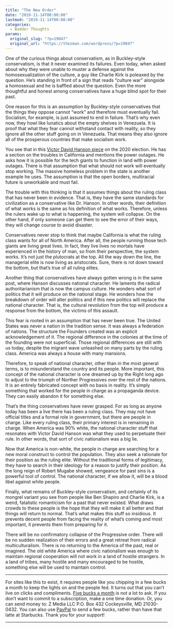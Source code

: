 ```yaml
---
title: "The New Order"
date: "2019-11-14T00:00:00"
lastmod: "2019-11-14T00:00:00"
categories:
  - Badder Thoughts
params:
  original_slug: "?p=19047"
  original_url: "https://thezman.com/wordpress/?p=19047"
---
```


One of the curious things about conservatism, as in Buckley-style
conservatism, is that it never examined its failures. Even today, when
asked about why they were unable to muster a defense against the
homosexualization of the culture, a guy like Charlie Kirk is poleaxed by
the question. He’s standing in front of a sign that reads “culture war”
alongside a homosexual and he is baffled about the question. Even the
more thoughtful and honest among conservatives have a huge blind spot
for their past.

One reason for this is an assumption by Buckley-style conservatives that
the things they oppose cannot “work” and therefore must eventually fail.
Socialism, for example, is just assumed to end in failure. That’s why
even now, they howl like lunatics about the empty shelves in Venezuela.
It is proof that what they fear cannot withstand contact with reality,
so they ignore all the other stuff going on in Venezuela. That means
they also ignore all of the prosperous countries that make socialism
work.

You see that in this
<a href="https://amgreatness.com/2019/11/10/the-looming-1984-election/"
rel="noopener noreferrer" target="_blank">Victor David Hanson piece</a>
on the 2020 election. He has a section on the troubles in California and
mentions the power outages. He asks how it is possible for the tech
giants to function in land with power outages. There is that assumption
that what should not work will eventually stop working. The massive
homeless problem in the state is another example he uses. The assumption
is that the open borders, multiracial future is unworkable and must
fail.

The trouble with this thinking is that it assumes things about the
ruling class that has never been in evidence. That is, they have the
same standards for civilization as a conservative like Dr. Hanson. In
other words, their definition of what works is the same as his
definition of what works. Therefore, unless the rulers wake up to what
is happening, the system will collapse. On the other hand, if only
someone can get them to see the error of their ways, they will change
course to avoid disaster.

Conservatives never stop to think that maybe California is what the
ruling class wants for all of North America. After all, the people
running those tech giants are living great lives. In fact, they live
lives no mortals have experienced in the history of man, so from their
perspective, the system works. It’s not just the plutocrats at the top.
All the way down the line, the managerial elite is now living as
aristocrats. Sure, there is rot down toward the bottom, but that’s true
of all ruling elites.

Another thing that conservatives have always gotten wrong is in the same
post, where Hanson discusses national character. He laments the radical
authoritarianism that is now the campus culture. He wonders what sort of
politics that it will produce on the national stage. He wonders how the
breakdown of order will alter politics and if this new politics will
replace the national character. That is, the cultural revolution from
the top will produce a response from the bottom, the victims of this
assault.

This fear is rooted in an assumption that has never been true. The
United States was never a nation in the tradition sense. It was always a
federation of nations. The structure the Founders created was an
explicit acknowledgement of it. The regional difference in the colonies
at the time of the founding were not superficial. Those regional
differences are still with us today, despite the migrant wave unleashed
on many parts by the ruling class. America was always a house with many
mansions.

Therefore, to speak of national character, other than in the most
general terms, is to misunderstand the country and its people. More
important, this concept of the national character is one dreamed up by
the Right long ago to adjust to the triumph of Norther Progressives over
the rest of the nations. It is an entirely fabricated concept with no
basis in reality. It’s simply something that worked for the people in
charge as a propaganda device. They can easily abandon it for something
else.

That’s the thing conservatives have never grasped. For as long as anyone
today has been a live there has been a ruling class. They may not have
official titles and a formal role in government, but there are people in
charge. Like every ruling class, their primary interest is in remaining
in charge. When America was 90% white, the national character stuff that
resonates with Victor David Hanson was what they used to perpetuate
their rule. In other words, that sort of civic nationalism was a big
lie.

Now that America is non-white, the people in charge are searching for a
new moral construct to control the population. They also seek a
rationale for their position as the ruling elite. Without the
traditional forms of legitimacy, they have to search in their ideology
for a reason to justify their position. As the long reign of Robert
Mugabe showed, vengeance for past sins is a powerful tool of control.
The national character, if we allow it, will be a blood libel against
white people.

Finally, what remains of Buckley-style conservatism, and certainly of
its mongrel variant you see from people like Ben Shapiro and Charlie
Kirk, is a weird, fatalistic romanticism for a past that never existed.
What draws crowds to these people is the hope that they will make it all
better and that things will return to normal. That’s what makes this
stuff so insidious. It prevents decent people from facing the reality of
what’s coming and most important, it prevents them from preparing for
it.

There will be no confirmatory collapse of the Progressive order. There
will be no sudden realization of their errors and a great retreat from
radical multiculturalism. There is no returning to the America of the
past, real or imagined. The old white America where civic nationalism
was enough to maintain regional cooperation will not work in a land of
hostile strangers. In a land of tribes, many hostile and many encouraged
to be hostile, something else will be used to maintain control.

------------------------------------------------------------------------

For sites like this to exist, it requires people like you chipping in a
few bucks a month to keep the lights on and the people fed. It turns out
that you can’t live on clicks and compliments.
<a href="https://www.subscribestar.com/the-z-blog"
rel="noopener noreferrer" target="_blank">Five bucks a month</a> is not
a lot to ask. If you don’t want to commit to a subscription, make a one
time donation. Or, you can send money to: Z Media LLC P.O. Box 432
Cockeysville, MD 21030-0432. You can also use <a
href="https://www.paypal.com/cgi-bin/webscr?cmd=_s-xclick&amp;hosted_button_id=UDAS2Q8JYA6CN&amp;source=url"
rel="noopener noreferrer" target="_blank">PayPal</a> to send a few
bucks, rather than have that latte at Starbucks. Thank you for your
support!

------------------------------------------------------------------------
